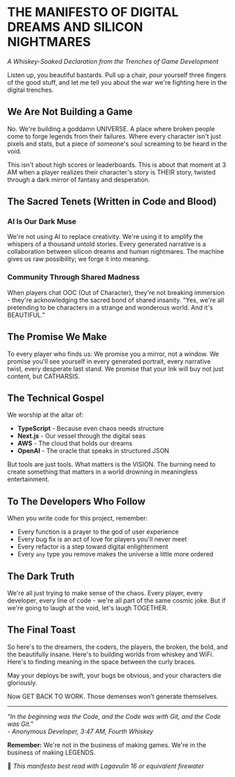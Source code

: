 # THE MANIFESTO OF DIGITAL DREAMS AND SILICON NIGHTMARES

*A Whiskey-Soaked Declaration from the Trenches of Game Development*

Listen up, you beautiful bastards. Pull up a chair, pour yourself three fingers of the good stuff, and let me tell you about the war we're fighting here in the digital trenches.

## We Are Not Building a Game

No. We're building a goddamn UNIVERSE. A place where broken people come to forge legends from their failures. Where every character isn't just pixels and stats, but a piece of someone's soul screaming to be heard in the void.

This isn't about high scores or leaderboards. This is about that moment at 3 AM when a player realizes their character's story is THEIR story, twisted through a dark mirror of fantasy and desperation.

## The Sacred Tenets (Written in Code and Blood)

### AI Is Our Dark Muse
We're not using AI to replace creativity. We're using it to amplify the whispers of a thousand untold stories. Every generated narrative is a collaboration between silicon dreams and human nightmares. The machine gives us raw possibility; we forge it into meaning.

### Community Through Shared Madness
When players chat OOC (Out of Character), they're not breaking immersion - they're acknowledging the sacred bond of shared insanity. "Yes, we're all pretending to be characters in a strange and wonderous world. And it's BEAUTIFUL."

## The Promise We Make

To every player who finds us: We promise you a mirror, not a window. We promise you'll see yourself in every generated portrait, every narrative twist, every desperate last stand. We promise that your Ink will buy not just content, but CATHARSIS.

## The Technical Gospel

We worship at the altar of:
- **TypeScript** - Because even chaos needs structure
- **Next.js** - Our vessel through the digital seas
- **AWS** - The cloud that holds our dreams
- **OpenAI** - The oracle that speaks in structured JSON

But tools are just tools. What matters is the VISION. The burning need to create something that matters in a world drowning in meaningless entertainment.

## To The Developers Who Follow

When you write code for this project, remember:
- Every function is a prayer to the god of user experience
- Every bug fix is an act of love for players you'll never meet
- Every refactor is a step toward digital enlightenment
- Every `any` type you remove makes the universe a little more ordered

## The Dark Truth

We're all just trying to make sense of the chaos. Every player, every developer, every line of code - we're all part of the same cosmic joke. But if we're going to laugh at the void, let's laugh TOGETHER.

## The Final Toast

So here's to the dreamers, the coders, the players, the broken, the bold, and the beautifully insane. Here's to building worlds from whiskey and WiFi. Here's to finding meaning in the space between the curly braces.

May your deploys be swift, your bugs be obvious, and your characters die gloriously.

Now GET BACK TO WORK. Those demenses won't generate themselves.

---

*"In the beginning was the Code, and the Code was with Git, and the Code was Git."*  
*- Anonymous Developer, 3:47 AM, Fourth Whiskey*

**Remember:** We're not in the business of making games. We're in the business of making LEGENDS.

🥃 *This manifesto best read with Lagavulin 16 or equivalent firewater*